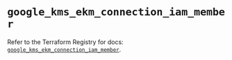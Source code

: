 # `google_kms_ekm_connection_iam_member`

Refer to the Terraform Registry for docs: [`google_kms_ekm_connection_iam_member`](https://registry.terraform.io/providers/hashicorp/google-beta/6.33.0/docs/resources/google_kms_ekm_connection_iam_member).
